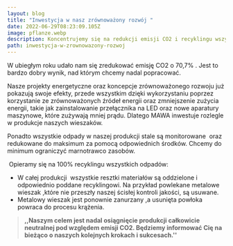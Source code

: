 ```yaml
---
layout: blog
title: "Inwestycja w nasz zrównoważony rozwój "
date: 2022-06-29T08:23:09.105Z
image: pflanze.webp
description: Koncentrujemy się na redukcji emisji CO2 i recyklingu wszystkich odpadów.
path: inwestycja-w-zrownowazony-rozwoj
---
```



W ubiegłym roku udało nam się zredukować emisję CO2 o 70,7% . Jest to bardzo dobry wynik, nad którym chcemy nadal popracować.

Nasze projekty energetyczne oraz koncepcje zrównoważonego rozwoju już pokazują swoje efekty, przede wszystkim dzięki wykorzystaniu poprzez korzystanie ze zrównoważonych źródeł energii oraz zmniejszenie zużycia energii, takie jak zainstalowanie przełącznika na LED oraz nowe aparatury maszynowe, które zużywają mniej prądu. Dlatego MAWA inwestuje rozlegle w produkcje naszych wieszaków.

Ponadto wszystkie odpady w naszej produkcji stale są monitorowane  oraz redukowane do maksimum za pomocą odpowiednich środków. Chcemy do minimum ograniczyć marnotrawco zasobów.

 Opieramy się na 100% recyklingu wszystkich odpadów:

* W całej produkcji  wszystkie resztki materiałów są oddzielone i odpowiednio poddane recyklingowi. Na przykład powlekane metalowe wieszak ,które nie przeszły naszej ścisłej kontroli jakości, są usuwane.
* Metalowy wieszak jest ponownie zanurzany ,a usunięta powłoka powraca do procesu krążenia.

> **,,Naszym celem jest nadal osiągnięcie produkcji całkowicie neutralnej pod względem emisji CO2. Będziemy informować Cię na bieżąco o naszych kolejnych krokach i sukcesach.''**